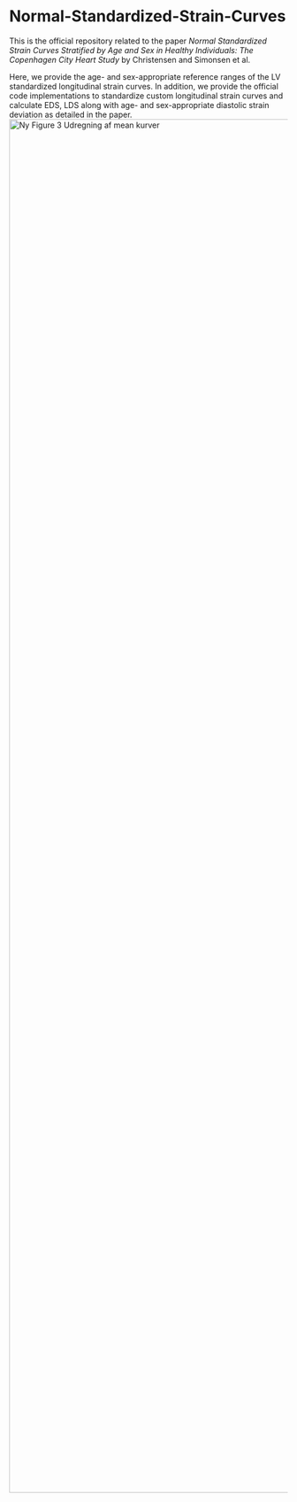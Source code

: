 # Normal-Standardized-Strain-Curves
This is the official repository related to the paper *Normal Standardized Strain Curves Stratified by Age and Sex in Healthy Individuals: The Copenhagen City Heart Study* by Christensen and Simonsen et al. 

Here, we provide the age- and sex-appropriate reference ranges of the LV standardized longitudinal strain curves. In addition, we provide the official code implementations to standardize custom longitudinal strain curves and calculate EDS, LDS along with age- and sex-appropriate diastolic strain deviation as detailed in the paper. 
<img width="8504" height="2480" alt="Ny Figure 3 Udregning af mean kurver" src="https://github.com/user-attachments/assets/3c10e22f-d3a2-4515-a206-579beee36ff8" />
